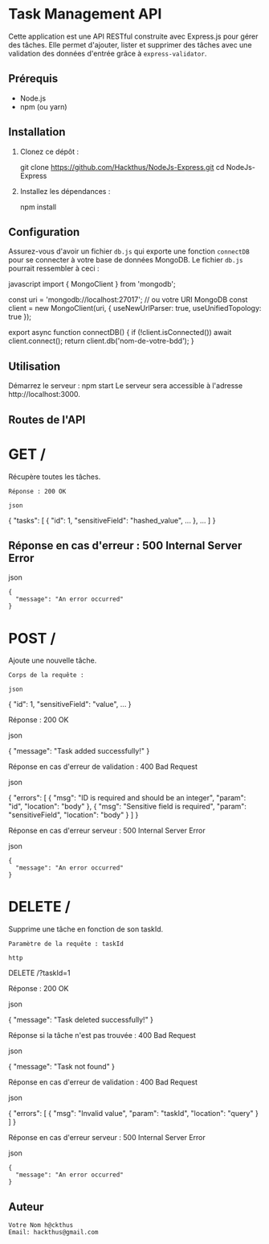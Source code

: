 # Task Management API

Cette application est une API RESTful construite avec Express.js pour gérer des tâches. Elle permet d'ajouter, lister et supprimer des tâches avec une validation des données d'entrée grâce à `express-validator`.

## Prérequis

- Node.js
- npm (ou yarn)

## Installation

1. Clonez ce dépôt :
 
    git clone https://github.com/Hackthus/NodeJs-Express.git
    cd NodeJs-Express
 
2. Installez les dépendances :
 
    npm install
 
## Configuration

Assurez-vous d'avoir un fichier `db.js` qui exporte une fonction `connectDB` pour se connecter à votre base de données MongoDB. Le fichier `db.js` pourrait ressembler à ceci :

 javascript
import { MongoClient } from 'mongodb';

const uri = 'mongodb://localhost:27017'; // ou votre URI MongoDB
const client = new MongoClient(uri, { useNewUrlParser: true, useUnifiedTopology: true });

export async function connectDB() {
  if (!client.isConnected()) await client.connect();
  return client.db('nom-de-votre-bdd');
}

## Utilisation

 Démarrez le serveur :
 npm start
 Le serveur sera accessible à l'adresse http://localhost:3000.

## Routes de l'API
# GET /

  Récupère toutes les tâches.

    Réponse : 200 OK

    json

{
  "tasks": [
    {
      "id": 1,
      "sensitiveField": "hashed_value",
      ...
    },
    ...
  ]
}

## Réponse en cas d'erreur : 500 Internal Server Error

json

    {
      "message": "An error occurred"
    }

#  POST /

  Ajoute une nouvelle tâche.

    Corps de la requête :

    json

{
  "id": 1,
  "sensitiveField": "value",
  ...
}

Réponse : 200 OK

json

{
  "message": "Task added successfully!"
}

  Réponse en cas d'erreur de validation : 400 Bad Request

json

{
  "errors": [
    {
      "msg": "ID is required and should be an integer",
      "param": "id",
      "location": "body"
    },
    {
      "msg": "Sensitive field is required",
      "param": "sensitiveField",
      "location": "body"
    }
  ]
}

 Réponse en cas d'erreur serveur : 500 Internal Server Error

json

    {
      "message": "An error occurred"
    }

#  DELETE /

Supprime une tâche en fonction de son taskId.

    Paramètre de la requête : taskId

    http

DELETE /?taskId=1

Réponse : 200 OK

json

{
  "message": "Task deleted successfully!"
}

Réponse si la tâche n'est pas trouvée : 400 Bad Request

json

{
  "message": "Task not found"
}

Réponse en cas d'erreur de validation : 400 Bad Request

json

{
  "errors": [
    {
      "msg": "Invalid value",
      "param": "taskId",
      "location": "query"
    }
  ]
}

Réponse en cas d'erreur serveur : 500 Internal Server Error

json

    {
      "message": "An error occurred"
    }

## Auteur

    Votre Nom h@ckthus
    Email: hackthus@gmail.com
